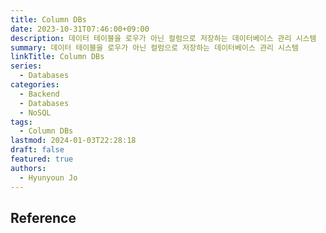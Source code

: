 ```yaml
---
title: Column DBs
date: 2023-10-31T07:46:00+09:00
description: 데이터 테이블을 로우가 아닌 컬럼으로 저장하는 데이터베이스 관리 시스템
summary: 데이터 테이블을 로우가 아닌 컬럼으로 저장하는 데이터베이스 관리 시스템
linkTitle: Column DBs
series:
  - Databases
categories:
  - Backend
  - Databases
  - NoSQL
tags:
  - Column DBs
lastmod: 2024-01-03T22:28:18
draft: false
featured: true
authors:
  - Hyunyoun Jo
---
```


## Reference
